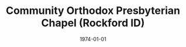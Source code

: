 ---
date: &id001 1974-01-01
end_date: null
location:
  address: null
  city: Rockford
  state: ID
minister:
- end: 1975-01-01
  name: Eugene Grille
  start: 1974-01-01
  type: Pastor
ministers:
- Eugene Grille
name: Community Orthodox Presbyterian Chapel
names:
- end: 1975-01-01
  name: Community Orthodox Presbyterian Chapel
  start: 1974-01-01
origination_date: *id001
raw_data: "ID\nRockford\nCommunity Orthodox Presbyterian Chapel  (1974\u20131975)\n\
  Pastor: Eugene Grille, 1974\u201375"
received_from: null
states:
- ID
status:
  active: false
  end_date: null
  reason: null
  received_from: null
  withdrawal_to: null
title: Community Orthodox Presbyterian Chapel (Rockford ID)
year_established:
- 1974

---